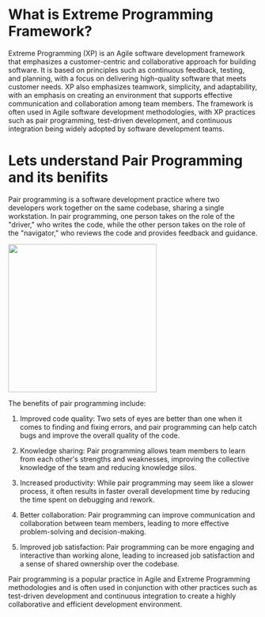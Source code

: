 # What is Extreme Programming Framework?

Extreme Programming (XP) is an Agile software development framework that emphasizes a customer-centric and collaborative approach for building software. It is based on principles such as continuous feedback, testing, and planning, with a focus on delivering high-quality software that meets customer needs. XP also emphasizes teamwork, simplicity, and adaptability, with an emphasis on creating an environment that supports effective communication and collaboration among team members. The framework is often used in Agile software development methodologies, with XP practices such as pair programming, test-driven development, and continuous integration being widely adopted by software development teams.


# Lets understand Pair Programming and its benifits

Pair programming is a software development practice where two developers work together on the same codebase, sharing a single workstation. In pair programming, one person takes on the role of the "driver," who writes the code, while the other person takes on the role of the "navigator," who reviews the code and provides feedback and guidance.

<img src="https://user-images.githubusercontent.com/125795058/227455157-cbb8dbd9-7780-4a8d-b679-9c52e71f3a41.png" width=300 />

The benefits of pair programming include:

1) Improved code quality: Two sets of eyes are better than one when it comes to finding and fixing errors, and pair programming can help catch bugs and improve the overall quality of the code.

2) Knowledge sharing: Pair programming allows team members to learn from each other's strengths and weaknesses, improving the collective knowledge of the team and reducing knowledge silos.

3) Increased productivity: While pair programming may seem like a slower process, it often results in faster overall development time by reducing the time spent on debugging and rework.

4) Better collaboration: Pair programming can improve communication and collaboration between team members, leading to more effective problem-solving and decision-making.

5) Improved job satisfaction: Pair programming can be more engaging and interactive than working alone, leading to increased job satisfaction and a sense of shared ownership over the codebase.

Pair programming is a popular practice in Agile and Extreme Programming methodologies and is often used in conjunction with other practices such as test-driven development and continuous integration to create a highly collaborative and efficient development environment.



